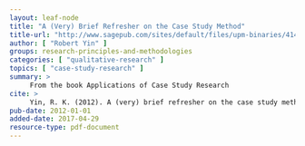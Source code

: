 ```yaml
---
layout: leaf-node
title: "A (Very) Brief Refresher on the Case Study Method"
title-url: "http://www.sagepub.com/sites/default/files/upm-binaries/41407_1.pdf"
author: [ "Robert Yin" ]
groups: research-principles-and-methodologies
categories: [ "qualitative-research" ]
topics: [ "case-study-research" ]
summary: >
     From the book Applications of Case Study Research
cite: >
     Yin, R. K. (2012). A (very) brief refresher on the case study method. Application of case study research, 3-20.
pub-date: 2012-01-01
added-date: 2017-04-29
resource-type: pdf-document
---
```

